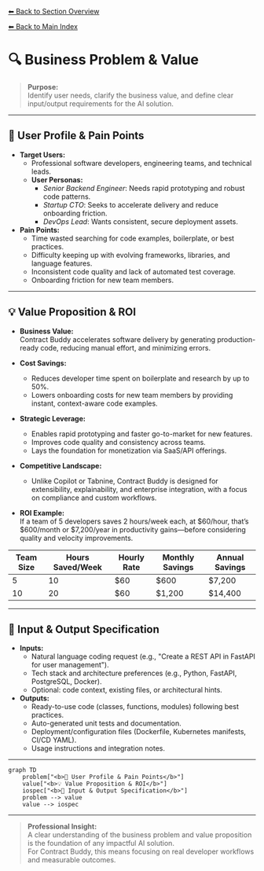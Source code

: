 [⬅ Back to Section Overview](README.md)

[⬅ Back to Main Index](../../../INDEX.md#foundation)

# 🔍 Business Problem & Value

> **Purpose:**  
> Identify user needs, clarify the business value, and define clear input/output requirements for the AI solution.

---

## 👤 User Profile & Pain Points

- **Target Users:**
  - Professional software developers, engineering teams, and technical leads.
  - **User Personas:**
    - _Senior Backend Engineer_: Needs rapid prototyping and robust code patterns.
    - _Startup CTO_: Seeks to accelerate delivery and reduce onboarding friction.
    - _DevOps Lead_: Wants consistent, secure deployment assets.
- **Pain Points:**
  - Time wasted searching for code examples, boilerplate, or best practices.
  - Difficulty keeping up with evolving frameworks, libraries, and language features.
  - Inconsistent code quality and lack of automated test coverage.
  - Onboarding friction for new team members.

---

## 💡 Value Proposition & ROI

- **Business Value:**  
  Contract Buddy accelerates software delivery by generating production-ready code, reducing manual effort, and minimizing errors.
- **Cost Savings:**
  - Reduces developer time spent on boilerplate and research by up to 50%.
  - Lowers onboarding costs for new team members by providing instant, context-aware code examples.
- **Strategic Leverage:**
  - Enables rapid prototyping and faster go-to-market for new features.
  - Improves code quality and consistency across teams.
  - Lays the foundation for monetization via SaaS/API offerings.
- **Competitive Landscape:**

  - Unlike Copilot or Tabnine, Contract Buddy is designed for extensibility, explainability, and enterprise integration, with a focus on compliance and custom workflows.

- **ROI Example:**  
  If a team of 5 developers saves 2 hours/week each, at $60/hour, that’s $600/month or $7,200/year in productivity gains—before considering quality and velocity improvements.

| Team Size | Hours Saved/Week | Hourly Rate | Monthly Savings | Annual Savings |
| --------- | ---------------- | ----------- | --------------- | -------------- |
| 5         | 10               | $60         | $600            | $7,200         |
| 10        | 20               | $60         | $1,200          | $14,400        |

---

## 📝 Input & Output Specification

- **Inputs:**
  - Natural language coding request (e.g., "Create a REST API in FastAPI for user management").
  - Tech stack and architecture preferences (e.g., Python, FastAPI, PostgreSQL, Docker).
  - Optional: code context, existing files, or architectural hints.
- **Outputs:**
  - Ready-to-use code (classes, functions, modules) following best practices.
  - Auto-generated unit tests and documentation.
  - Deployment/configuration files (Dockerfile, Kubernetes manifests, CI/CD YAML).
  - Usage instructions and integration notes.

---

```mermaid
graph TD
    problem["<b>👤 User Profile & Pain Points</b>"]
    value["<b>💡 Value Proposition & ROI</b>"]
    iospec["<b>📝 Input & Output Specification</b>"]
    problem --> value
    value --> iospec
```

---

> **Professional Insight:**  
> A clear understanding of the business problem and value proposition is the foundation of any impactful AI solution.  
> For Contract Buddy, this means focusing on real developer workflows and measurable outcomes.